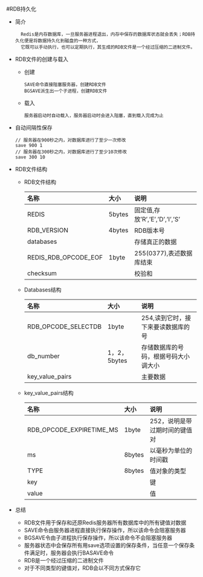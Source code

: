 #RDB持久化
    
   + 简介
        
           Redis是内存数据库，一旦服务器进程退出，内存中保存的数据库状态就会丢失；RDB持久化便是将数据持久化到磁盘的一种方式，
           它既可以手动执行，也可以定期执行，其生成的RDB文件是一个经过压缩的二进制文件。
           
   + RDB文件的创建与载入
         
        + 创建
              
              SAVE命令直接阻塞服务器，创建RDB文件
              BGSAVE派生出一个子进程，创建RDB文件
        + 载入
             
              服务器启动时自动载入，服务器启动时会进入阻塞，直到载入完成为止
   
   + 自动间隔性保存
        
         // 服务器在900秒之内，对数据库进行了至少一次修改
         save 900 1                     
         // 服务器在300秒之内，对数据库进行了至少10次修改
         save 300 10
       
       
   + RDB文件结构
   
      + RDB文件结构
        
        | 名称 | 大小 | 说明|
        | :-----| :---- | :---- |
        | REDIS | 5bytes | 固定值,存放’R’,’E’,’D’,’I’,’S’|  
        | RDB_VERSION | 4bytes | RDB版本号|  
        | databases |  | 存储真正的数据|  
        | REDIS_RDB_OPCODE_EOF | 1byte | 255(0377),表述数据库结束| 
        | checksum |  | 	校验和|  
        
      + Databases结构  
      
         | 名称 | 大小 | 说明|
         | :-----| :---- | :---- |
         | RDB_OPCODE_SELECTDB | 1byte | 254,读到它时，接下来要读数据库的号|  
         | db_number | 1，2，5bytes | 存储数据库的号码，根据号码大小调大小|
         | key_value_pairs |  | 主要数据| 
         
      + key_value_pairs结构
      
         | 名称 | 大小 | 说明|
         | :-----| :---- | :---- |
         | RDB_OPCODE_EXPIRETIME_MS | 1byte | 252，说明是带过期时间的键值对| 
         | ms | 8bytes | 以毫秒为单位的时间戳|   
         | TYPE | 8bytes | 值对象的类型|
         | key |  | 键|
         | value |  | 值| 
         
         
   + 总结
      
       + RDB文件用于保存和还原Redis服务器所有数据库中的所有键值对数据
       + SAVE命令由服务器进程直接执行保存操作，所以该命令会阻塞服务器
       + BGSAVE令由子进程执行保存操作，所以该命令不会阻塞服务器
       + 服务器状态中会保存所有用save选项设置的保存条件，当任意一个保存条件满足时，服务器会执行BASAVE命令
       + RDB是一个经过压缩的二进制文件
       + 对于不同类型的键值对，RDB会以不同方式保存它   